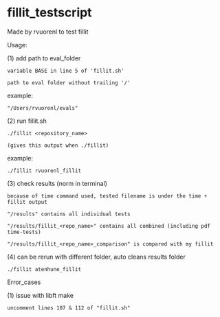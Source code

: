 # fillit_testscript

Made by rvuorenl to test fillit


Usage:

(1) add path to eval_folder

    variable BASE in line 5 of 'fillit.sh'
    
    path to eval folder without trailing '/'
    
example:

    "/Users/rvuorenl/evals"
    

(2) run fillit.sh

    ./fillit <repository_name>
    
    (gives this output when ./fillit)
    
example:

    ./fillit rvuorenl_fillit
    

(3) check results (norm in terminal)

    because of time command used, tested filename is under the time + fillit output
    
    "/results" contains all individual tests
    
    "/results/fillit_<repo_name>" contains all combined (including pdf time-tests)
    
    "/results/fillit_<repo_name>_comparison" is compared with my fillit
    

(4) can be rerun with different folder, auto cleans results folder

    ./fillit atenhune_fillit
    


Error_cases

(1) issue with libft make

    uncomment lines 107 & 112 of "fillit.sh"
    
